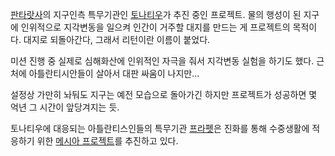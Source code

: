 [판타랏사](%ED%8C%90%ED%83%80%EB%9E%8F%EC%82%AC.md)의 지구인측 특무기관인
[토나티우](%ED%86%A0%EB%82%98%ED%8B%B0%EC%9A%B0.md)가 추진 중인 프로젝트. 물의 행성이 된 지구에
인위적으로 지각변동을 일으켜 인간이 거주할 대지를 만드는 게 프로젝트의 목적이다. 대지로 되돌아간다, 그래서 리턴이란 이름이 붙었다.

미션 진행 중 실제로 심해화산에 인위적인 자극을 줘서 지각변동 실험을 하기도 했다. 근처에 아틀란티시안들이 살아서 대판 싸움이 나지만...  

설정상 가만히 놔둬도 지구는 예전 모습으로 돌아가긴 하지만 프로젝트가 성공하면 몇 억년 그 시간이 앞당겨지는 듯.  

토나티우에 대응되는 아틀란티스인들의 특무기관 [프라펫](%ED%94%84%EB%9D%BC%ED%8E%AB.md)은 진화를 통해
수중생활에 적응하기 위한 [메시아 프로젝트](%EB%A9%94%EC%8B%9C%EC%95%84%20%ED%94%84%EB%A1%9C%EC%A0%9D%ED%8A%B8.md)를 추진하고 있다.

